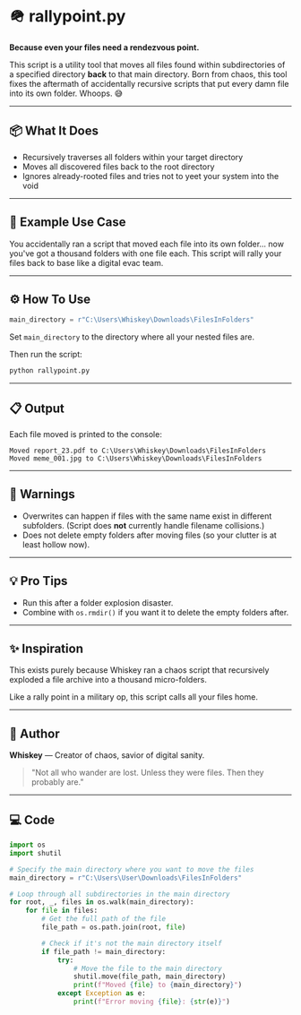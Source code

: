 # 🪖 rallypoint.py

**Because even your files need a rendezvous point.**

This script is a utility tool that moves all files found within subdirectories of a specified directory **back** to that main directory. Born from chaos, this tool fixes the aftermath of accidentally recursive scripts that put every damn file into its own folder. Whoops. 😅

---

## 📦 What It Does
- Recursively traverses all folders within your target directory
- Moves all discovered files back to the root directory
- Ignores already-rooted files and tries not to yeet your system into the void

---

## 📂 Example Use Case
You accidentally ran a script that moved each file into its own folder... now you've got a thousand folders with one file each. This script will rally your files back to base like a digital evac team.

---

## ⚙️ How To Use
```python
main_directory = r"C:\Users\Whiskey\Downloads\FilesInFolders"
```
Set `main_directory` to the directory where all your nested files are.

Then run the script:
```bash
python rallypoint.py
```

---

## 📋 Output
Each file moved is printed to the console:
```
Moved report_23.pdf to C:\Users\Whiskey\Downloads\FilesInFolders
Moved meme_001.jpg to C:\Users\Whiskey\Downloads\FilesInFolders
```

---

## 🚨 Warnings
- Overwrites can happen if files with the same name exist in different subfolders. (Script does **not** currently handle filename collisions.)
- Does not delete empty folders after moving files (so your clutter is at least hollow now).

---

## 💡 Pro Tips
- Run this after a folder explosion disaster.
- Combine with `os.rmdir()` if you want it to delete the empty folders after.

---

## ✨ Inspiration
This exists purely because Whiskey ran a chaos script that recursively exploded a file archive into a thousand micro-folders.

Like a rally point in a military op, this script calls all your files home.

---

## 🧠 Author
**Whiskey** — Creator of chaos, savior of digital sanity.

> "Not all who wander are lost. Unless they were files. Then they probably are."

---

## 💻 Code
```python
import os
import shutil

# Specify the main directory where you want to move the files
main_directory = r"C:\Users\User\Downloads\FilesInFolders"

# Loop through all subdirectories in the main directory
for root, _, files in os.walk(main_directory):
    for file in files:
        # Get the full path of the file
        file_path = os.path.join(root, file)

        # Check if it's not the main directory itself
        if file_path != main_directory:
            try:
                # Move the file to the main directory
                shutil.move(file_path, main_directory)
                print(f"Moved {file} to {main_directory}")
            except Exception as e:
                print(f"Error moving {file}: {str(e)}")
```

